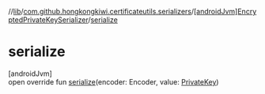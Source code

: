 //[lib](../../../index.md)/[com.github.hongkongkiwi.certificateutils.serializers](../index.md)/[[androidJvm]EncryptedPrivateKeySerializer](index.md)/[serialize](serialize.md)

# serialize

[androidJvm]\
open override fun [serialize](serialize.md)(encoder: Encoder, value: [PrivateKey](https://developer.android.com/reference/kotlin/java/security/PrivateKey.html))
